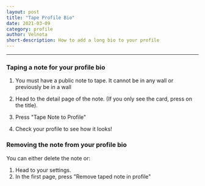 ```yaml
---
layout: post
title: "Tape Profile Bio"
date: 2021-03-09
category: profile
author: Velnota
short-description: How to add a long bio to your profile
---
```


-----

### Taping a note for your profile bio

1. You must have a public note to tape. It cannot be in any wall or previously
   be in a wall
   
2. Head to the detail page of the note. (If you only see the card, press on the title).

3. Press "Tape Note to Profile"

4. Check your profile to see how it looks!

### Removing the note from your profile bio

You can either delete the note or:

1. Head to your settings.
2. In the first page, press "Remove taped note in profile"
